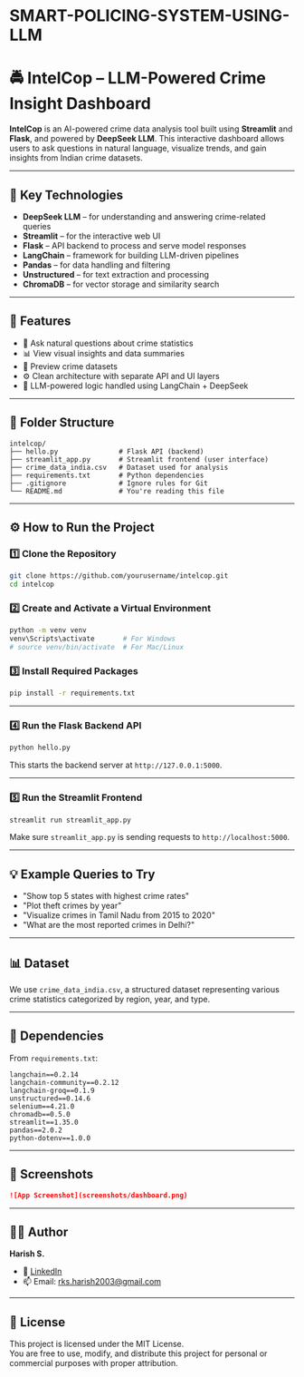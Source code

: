 # SMART-POLICING-SYSTEM-USING-LLM
# 🚔 IntelCop – LLM-Powered Crime Insight Dashboard

**IntelCop** is an AI-powered crime data analysis tool built using **Streamlit** and **Flask**, and powered by **DeepSeek LLM**. This interactive dashboard allows users to ask questions in natural language, visualize trends, and gain insights from Indian crime datasets.

---

## 🧠 Key Technologies

- **DeepSeek LLM** – for understanding and answering crime-related queries
- **Streamlit** – for the interactive web UI
- **Flask** – API backend to process and serve model responses
- **LangChain** – framework for building LLM-driven pipelines
- **Pandas** – for data handling and filtering
- **Unstructured** – for text extraction and processing
- **ChromaDB** – for vector storage and similarity search

---

## 🎯 Features

- 💬 Ask natural questions about crime statistics
- 📊 View visual insights and data summaries
- 📁 Preview crime datasets
- ⚙️ Clean architecture with separate API and UI layers
- 🧠 LLM-powered logic handled using LangChain + DeepSeek

---

## 📁 Folder Structure

```
intelcop/
├── hello.py               # Flask API (backend)
├── streamlit_app.py       # Streamlit frontend (user interface)
├── crime_data_india.csv   # Dataset used for analysis
├── requirements.txt       # Python dependencies
├── .gitignore             # Ignore rules for Git
└── README.md              # You're reading this file
```

---

## ⚙️ How to Run the Project

### 1️⃣ Clone the Repository

```bash
git clone https://github.com/yourusername/intelcop.git
cd intelcop
```

### 2️⃣ Create and Activate a Virtual Environment

```bash
python -m venv venv
venv\Scripts\activate       # For Windows
# source venv/bin/activate  # For Mac/Linux
```

### 3️⃣ Install Required Packages

```bash
pip install -r requirements.txt
```

---

### 4️⃣ Run the Flask Backend API

```bash
python hello.py
```

This starts the backend server at `http://127.0.0.1:5000`.

---

### 5️⃣ Run the Streamlit Frontend

```bash
streamlit run streamlit_app.py
```

Make sure `streamlit_app.py` is sending requests to `http://localhost:5000`.

---

## 💡 Example Queries to Try

- "Show top 5 states with highest crime rates"
- "Plot theft crimes by year"
- "Visualize crimes in Tamil Nadu from 2015 to 2020"
- "What are the most reported crimes in Delhi?"

---

## 📊 Dataset

We use `crime_data_india.csv`, a structured dataset representing various crime statistics categorized by region, year, and type.

---

## 🧪 Dependencies

From `requirements.txt`:

```text
langchain==0.2.14
langchain-community==0.2.12
langchain-groq==0.1.9
unstructured==0.14.6
selenium==4.21.0
chromadb==0.5.0
streamlit==1.35.0
pandas==2.0.2
python-dotenv==1.0.0
```

---


## 📸 Screenshots 



```markdown
![App Screenshot](screenshots/dashboard.png)
```

---

## 🙋‍♂️ Author

**Harish S.**  

- 🔗 [LinkedIn](https://www.linkedin.com/in/harish-s2003)
- 📫 Email: rks.harish2003@gmail.com 

---

## 📜 License

This project is licensed under the MIT License.  
You are free to use, modify, and distribute this project for personal or commercial purposes with proper attribution.

